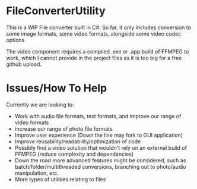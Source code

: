 # FileConverterUtility
This is a WIP File converter built in C#.
So far, it only includes conversion to some image formats, some video formats, alongside some video codec options

The video component requires a compiled .exe or .app build of FFMPEG to work, which I cannot provide in the project files as it is too big for a free github upload.

# Issues/How To Help
Currently we are looking to:
- Work with audio file formats, text formats, and improve our range of video formats
- increase our range of photo file formats
- Improve user experience (Down the line may fork to GUI application)
- Improve reusability/readability/optimization of code
- Possibly find a video solution that wouldn't rely on an external build of FFMPEG (reduce complexity and dependancies)
- Down the road more advanced features might be considered, such as batch/folder/multithreaded conversions, branching out to photo/audio manipulation, etc.
- More types of utilities relating to files 
